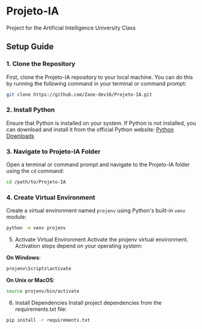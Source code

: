 # Projeto-IA
Project for the Artificial Intelligence University Class

## Setup Guide

### 1. Clone the Repository

First, clone the Projeto-IA repository to your local machine. You can do this by running the following command in your terminal or command prompt:

```bash
git clone https://github.com/Zane-dev16/Projeto-IA.git
```

### 2. Install Python

Ensure that Python is installed on your system. If Python is not installed, you can download and install it from the official Python website: [Python Downloads](https://www.python.org/downloads/)

### 3. Navigate to Projeto-IA Folder

Open a terminal or command prompt and navigate to the Projeto-IA folder using the `cd` command:

```bash
cd /path/to/Projeto-IA
```

### 4. Create Virtual Environment

Create a virtual environment named `projenv` using Python's built-in `venv` module:

```bash
python -m venv projenv
```

5. Activate Virtual Environment
Activate the projenv virtual environment. Activation steps depend on your operating system:

**On Windows**:

```bash
projenv\Scripts\activate
```

**On Unix or MacOS**:
```bash
source projenv/bin/activate
```

6. Install Dependencies
Install project dependencies from the requirements.txt file:

```bash
pip install -r requirements.txt
```
